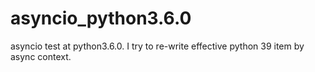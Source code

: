 # asyncio_python3.6.0
asyncio test at python3.6.0. I try to re-write effective python 39 item by async context.
